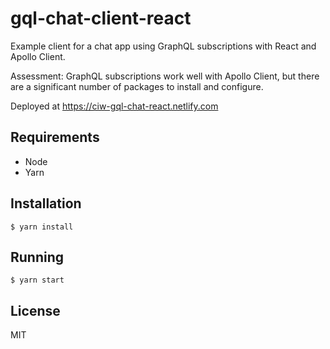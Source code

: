 # gql-chat-client-react

Example client for a chat app using GraphQL subscriptions with React and Apollo Client.

Assessment: GraphQL subscriptions work well with Apollo Client, but there are a significant number of packages to install and configure.

Deployed at <https://ciw-gql-chat-react.netlify.com>

## Requirements

- Node
- Yarn

## Installation

```
$ yarn install
```

## Running

```
$ yarn start
```

## License

MIT
